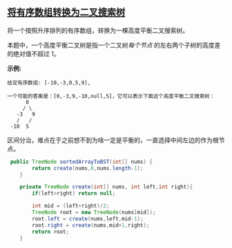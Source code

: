 ## [将有序数组转换为二叉搜索树](https://leetcode-cn.com/problems/convert-sorted-array-to-binary-search-tree/)

将一个按照升序排列的有序数组，转换为一棵高度平衡二叉搜索树。

本题中，一个高度平衡二叉树是指一个二叉树*每个节点* 的左右两个子树的高度差的绝对值不超过 1。

**示例:**

```
给定有序数组: [-10,-3,0,5,9],

一个可能的答案是：[0,-3,9,-10,null,5]，它可以表示下面这个高度平衡二叉搜索树：
      0
     / \
   -3   9
   /   /
 -10  5
```



区间分治，难点在于之前想不到为啥一定是平衡的，一直选择中间左边的作为根节点。

```java
 public TreeNode sortedArrayToBST(int[] nums) {
        return create(nums,0,nums.length-1);
    }

    private TreeNode create(int[] nums, int left,int right){
        if(left>right) return null;

        int mid = (left+right)/2;
        TreeNode root = new TreeNode(nums[mid]);
        root.left = create(nums,left,mid-1);
        root.right = create(nums,mid+1,right);
        return root;
    }
```

